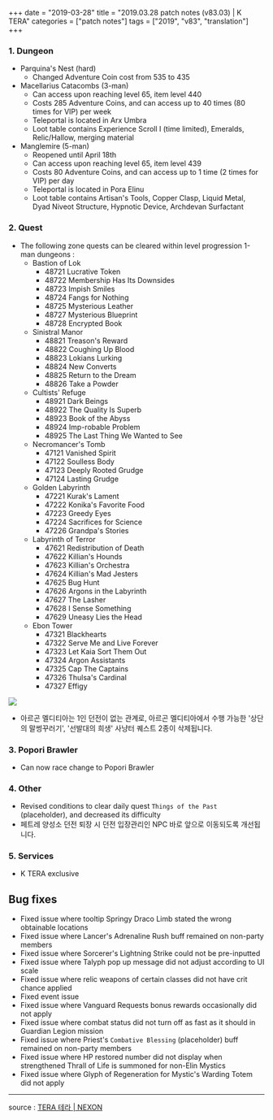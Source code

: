 +++
date = "2019-03-28"
title = "2019.03.28 patch notes (v83.03) | K TERA"
categories = ["patch notes"]
tags = ["2019", "v83", "translation"]
+++

### 1. Dungeon
- Parquina's Nest (hard)
  - Changed Adventure Coin cost from 535 to 435
- Macellarius Catacombs (3-man)
  - Can access upon reaching level 65, item level 440
  - Costs 285 Adventure Coins, and can access up to 40 times (80 times for VIP) per week
  - Teleportal is located in Arx Umbra
  - Loot table contains Experience Scroll I (time limited), Emeralds, Relic/Hallow, merging material
- Manglemire (5-man)
  - Reopened until April 18th
  - Can access upon reaching level 65, item level 439
  - Costs 80 Adventure Coins, and can access up to 1 time (2 times for VIP) per day
  - Teleportal is located in Pora Elinu
  - Loot table contains Artisan's Tools, Copper Clasp, Liquid Metal, Dyad Niveot Structure, Hypnotic Device, Archdevan Surfactant

### 2. Quest
- The following zone quests can be cleared within level progression 1-man dungeons :
  - Bastion of Lok
    - 48721 Lucrative Token
    - 48722 Membership Has Its Downsides
    - 48723 Impish Smiles
    - 48724 Fangs for Nothing
    - 48725 Mysterious Leather
    - 48727 Mysterious Blueprint
    - 48728 Encrypted Book
  - Sinistral Manor
    - 48821 Treason's Reward
    - 48822 Coughing Up Blood
    - 48823 Lokians Lurking
    - 48824 New Converts
    - 48825 Return to the Dream
    - 48826 Take a Powder
  - Cultists' Refuge
    - 48921 Dark Beings
    - 48922 The Quality Is Superb
    - 48923 Book of the Abyss
    - 48924 Imp-robable Problem
    - 48925 The Last Thing We Wanted to See
  - Necromancer's Tomb
    - 47121 Vanished Spirit
    - 47122 Soulless Body
    - 47123 Deeply Rooted Grudge
    - 47124 Lasting Grudge
  - Golden Labyrinth
    - 47221 Kurak's Lament
    - 47222 Konika's Favorite Food
    - 47223 Greedy Eyes
    - 47224 Sacrifices for Science
    - 47226 Grandpa's Stories
  - Labyrinth of Terror
    - 47621 Redistribution of Death
    - 47622 Killian's Hounds
    - 47623 Killian's Orchestra
    - 47624 Killian's Mad Jesters
    - 47625 Bug Hunt
    - 47626 Argons in the Labyrinth
    - 47627 The Lasher
    - 47628 I Sense Something
    - 47629 Uneasy Lies the Head
  - Ebon Tower
    - 47321 Blackhearts
    - 47322 Serve Me and Live Forever
    - 47323 Let Kaia Sort Them Out
    - 47324 Argon Assistants
    - 47325 Cap The Captains
    - 47326 Thulsa's Cardinal
    - 47327 Effigy

![](/images/patch/v83-03_1.png)

- 아르곤 멜디티아는 1인 던전이 없는 관계로, 아르곤 멜디티아에서 수행 가능한 '상단의 말썽꾸러기', '선발대의 희생' 사냥터 퀘스트 2종이 삭제됩니다.

### 3. Popori Brawler
- Can now race change to Popori Brawler

### 4. Other
- Revised conditions to clear daily quest `Things of the Past` (placeholder), and decreased its difficulty
- 페트레 양성소 던전 퇴장 시 던전 입장관리인 NPC 바로 앞으로 이동되도록 개선됩니다.

### 5. Services
- K TERA exclusive

## Bug fixes

- Fixed issue where tooltip Springy Draco Limb stated the wrong obtainable locations
- Fixed issue where Lancer's Adrenaline Rush buff remained on non-party members
- Fixed issue where Sorcerer's Lightning Strike could not be pre-inputted
- Fixed issue where Talyph pop up message did not adjust according to UI scale
- Fixed issue where relic weapons of certain classes did not have crit chance applied
- Fixed event issue
- Fixed issue where Vanguard Requests bonus rewards occasionally did not apply
- Fixed issue where combat status did not turn off as fast as it should in Guardian Legion mission
- Fixed issue where Priest's `Combative Blessing` (placeholder) buff remained on non-party members
- Fixed issue where HP restored number did not display when strengthened Thrall of Life is summoned for non-Elin Mystics
- Fixed issue where Glyph of Regeneration for Mystic's Warding Totem did not apply

----

source : [TERA 테라 | NEXON](http://tera.nexon.com/news/update/view.aspx?n4articlesn=385)
